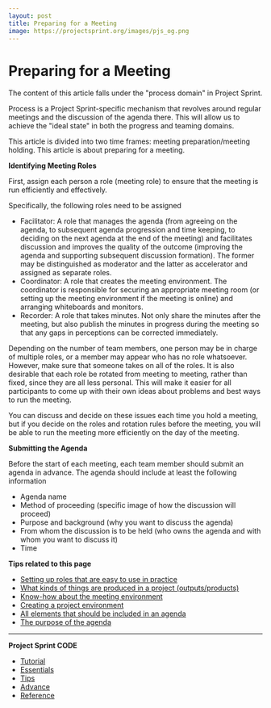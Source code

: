 ```yaml
---
layout: post
title: Preparing for a Meeting
image: https://projectsprint.org/images/pjs_og.png
---
```


# Preparing for a Meeting

The content of this article falls under the "process domain" in Project Sprint.

Process is a Project Sprint-specific mechanism that revolves around regular meetings and the discussion of the agenda there. This will allow us to achieve the "ideal state" in both the progress and teaming domains.

This article is divided into two time frames: meeting preparation/meeting holding. This article is about preparing for a meeting.

**Identifying Meeting Roles**

First, assign each person a role (meeting role) to ensure that the meeting is run efficiently and effectively.

Specifically, the following roles need to be assigned

* Facilitator: A role that manages the agenda (from agreeing on the agenda, to subsequent agenda progression and time keeping, to deciding on the next agenda at the end of the meeting) and facilitates discussion and improves the quality of the outcome (improving the agenda and supporting subsequent discussion formation). The former may be distinguished as moderator and the latter as accelerator and assigned as separate roles.
* Coordinator: A role that creates the meeting environment. The coordinator is responsible for securing an appropriate meeting room (or setting up the meeting environment if the meeting is online) and arranging whiteboards and monitors.
* Recorder: A role that takes minutes. Not only share the minutes after the meeting, but also publish the minutes in progress during the meeting so that any gaps in perceptions can be corrected immediately.

Depending on the number of team members, one person may be in charge of multiple roles, or a member may appear who has no role whatsoever. However, make sure that someone takes on all of the roles. It is also desirable that each role be rotated from meeting to meeting, rather than fixed, since they are all less personal. This will make it easier for all participants to come up with their own ideas about problems and best ways to run the meeting.

You can discuss and decide on these issues each time you hold a meeting, but if you decide on the roles and rotation rules before the meeting, you will be able to run the meeting more efficiently on the day of the meeting.

**Submitting the Agenda**

Before the start of each meeting, each team member should submit an agenda in advance. The agenda should include at least the following information

* Agenda name
* Method of proceeding (specific image of how the discussion will proceed)
* Purpose and background (why you want to discuss the agenda)
* From whom the discussion is to be held (who owns the agenda and with whom you want to discuss it)
* Time

**Tips related to this page**

* [Setting up roles that are easy to use in practice](../../oldversions/v2\_2\_0/en/code/tips/tips5.md)
* [What kinds of things are produced in a project (outputs/products)](../../oldversions/v2\_2\_0/en/code/tips/tips3.md)
* [Know-how about the meeting environment](../tips/tips7.md)
* [Creating a project environment](../../oldversions/v2\_2\_0/en/code/tips/tips4.md)
* [All elements that should be included in an agenda](../../oldversions/v2\_2\_0/en/code/tips/tips8.md)
* [The purpose of the agenda](../../oldversions/v2\_2\_0/en/code/tips/tips14/)

***

**Project Sprint CODE**

* [Tutorial](broken-reference)
* [Essentials](../essentials.md)
* [Tips](../../oldversions/v2\_2\_0/en/code/tips/index.md)
* [Advance](../../oldversions/v2\_2\_0/en/code/advance.md)
* [Reference](../../oldversions/v2\_2\_0/en/code/reference.md)
